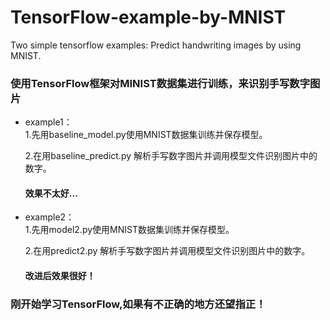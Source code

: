 # TensorFlow-example-by-MNIST
Two simple tensorflow examples: Predict handwriting images by using MNIST.

### 使用TensorFlow框架对MINIST数据集进行训练，来识别手写数字图片

* example1：   
    1.先用baseline_model.py使用MNIST数据集训练并保存模型。

    2.在用baseline_predict.py 解析手写数字图片并调用模型文件识别图片中的数字。

	#### 效果不太好...

* example2：  
    1.先用model2.py使用MNIST数据集训练并保存模型。

    2.在用predict2.py 解析手写数字图片并调用模型文件识别图片中的数字。

	#### 改进后效果很好！
    
### 刚开始学习TensorFlow,如果有不正确的地方还望指正！


